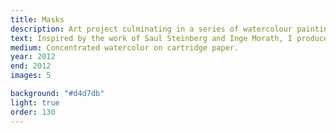 ```yaml
---
title: Masks
description: Art project culminating in a series of watercolour paintings of masked figures.
text: Inspired by the work of Saul Steinberg and Inge Morath, I produced a series of paintings of suited men with paper bags on their heads. By removing the faces on the bags I wished to highlight the anonymity given to people - particularly city workers - in a city like London. The children's book illustration style, in part influenced by Aubrey Beardsley, was guided by the transition from person to “character” when one is masked.
medium: Concentrated watercolor on cartridge paper.
year: 2012
end: 2012
images: 5

background: "#d4d7db"
light: true
order: 130
---
```

